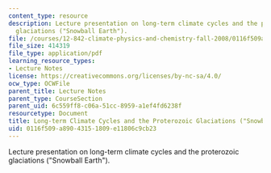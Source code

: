 ```yaml
---
content_type: resource
description: Lecture presentation on long-term climate cycles and the proterozoic
  glaciations ("Snowball Earth").
file: /courses/12-842-climate-physics-and-chemistry-fall-2008/0116f509a89043151809e11806c9cb23_part1_lec5.pdf
file_size: 414319
file_type: application/pdf
learning_resource_types:
- Lecture Notes
license: https://creativecommons.org/licenses/by-nc-sa/4.0/
ocw_type: OCWFile
parent_title: Lecture Notes
parent_type: CourseSection
parent_uid: 6c559ff8-c06a-51cc-8959-a1ef4fd6238f
resourcetype: Document
title: Long-term Climate Cycles and the Proterozoic Glaciations ("Snowball Earth")
uid: 0116f509-a890-4315-1809-e11806c9cb23
---
```

Lecture presentation on long-term climate cycles and the proterozoic glaciations ("Snowball Earth").